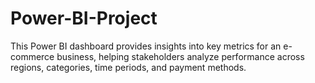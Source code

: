 # Power-BI-Project
This Power BI dashboard provides insights into key metrics for an e-commerce business, helping stakeholders analyze performance across regions, categories, time periods, and payment methods.
